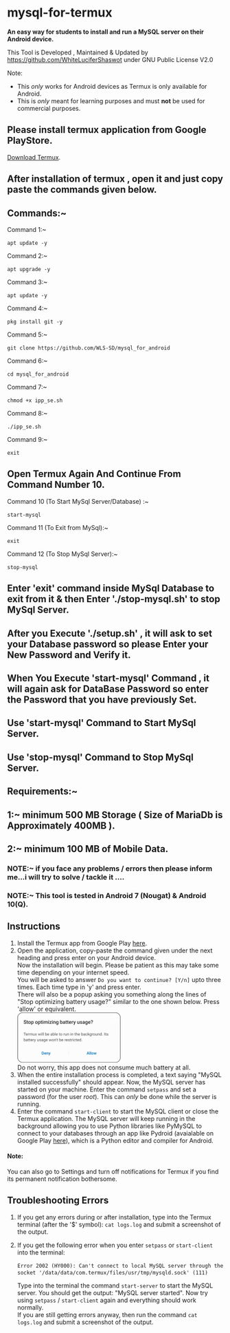 # mysql-for-termux
**An easy way for students to install and run a MySQL server on their Android device.**  

This Tool is Developed , Maintained & Updated by https://github.com/WhiteLuciferShaswot under GNU Public License V2.0 

  
Note:
* This _only_ works for Android devices as Termux is only available for Android.
* This is _only_ meant for learning purposes and must **not** be used for commercial purposes.

## Please install termux application from Google PlayStore.
[Download Termux](https://play.google.com/store/apps/details?id=com.termux).

## After installation of termux , open it and just copy paste the commands given below.

## Commands:~

Command 1:~
```
apt update -y
```

Command 2:~
```
apt upgrade -y
```

Command 3:~
```
apt update -y
```


Command 4:~
```
pkg install git -y
```

Command 5:~
```
git clone https://github.com/WLS-SD/mysql_for_android
```

Command 6:~
```
cd mysql_for_android 
```

Command 7:~
```
chmod +x ipp_se.sh
```

Command 8:~
```
./ipp_se.sh
```


Command 9:~
```
exit
```

## Open Termux Again And Continue From Command Number 10.


Command 10 (To Start MySql Server/Database) :~
```
start-mysql
```

Command 11 (To Exit from MySql):~
```
exit
```

Command 12 (To Stop MySql Server):~
```
stop-mysql
```




## Enter 'exit' command  inside MySql Database to exit from it & then Enter './stop-mysql.sh' to stop MySql Server.



## After you Execute './setup.sh' , it will ask to set your Database password so please Enter your New Password and Verify it.
## When You Execute 'start-mysql' Command , it will again ask for DataBase Password so enter the Password that you have previously Set.
## Use 'start-mysql' Command to Start MySql Server.
## Use 'stop-mysql' Command to Stop MySql Server.




## Requirements:~
## 1:~ minimum 500 MB Storage ( Size of MariaDb is Approximately 400MB ).
## 2:~ minimum 100 MB of Mobile Data.

### NOTE:~ if you face any problems / errors then please inform me...i will try to solve / tackle it ....

### NOTE:~ This tool is tested in Android 7 (Nougat) & Android 10(Q).







## Instructions
1. Install the Termux app from Google Play [here](https://play.google.com/store/apps/details?id=com.termux).
2. Open the application, copy-paste the command given under the next heading and press enter on your Android device.  
Now the installation will begin. Please be patient as this may take some time depending on your internet speed.  
You will be asked to answer `Do you want to continue? [Y/n]` upto three times. Each time type in 'y' and press enter.  
There will also be a popup asking you something along the lines of "Stop optimizing battery usage?" similar to the one shown below. Press 'allow' or equivalent.  
<img src="images/stop-optimizing-battery-usage.jpg" height="50%" width="50%" alt="Stop optimizing battery usage?"></img>  
Do not worry, this app does not consume much battery at all.
3. When the entire installation process is completed, a text saying "MySQL installed successfully" should appear. Now, the MySQL server has started on your machine. Enter the command `setpass` and set a password (for the user _root_). This can _only_ be done while the server is running.
4. Enter the command `start-client` to start the MySQL client or close the Termux application. The MySQL server will keep running in the background allowing you to use Python libraries like PyMySQL to connect to your databases through an app like Pydroid (avaialable on Google Play [here](https://play.google.com/store/apps/details/Pydroid_3_IDE_for_Python_3?id=ru.iiec.pydroid3)), which is a Python editor and compiler for Android.

#### Note:
You can also go to Settings and turn off notifications for Termux if you find its permanent notification bothersome.


## Troubleshooting Errors
1. If you get any errors during or after installation, type into the Termux terminal (after the '$' symbol): `cat logs.log` and submit a screenshot of the output.
2. If you get the following error when you enter `setpass` or `start-client` into the terminal:  
  
   ```
   Error 2002 (HY000): Can't connect to local MySQL server through the socket '/data/data/com.termux/files/usr/tmp/mysqld.sock' (111)
   ```  
   Type into the terminal the command `start-server` to start the MySQL server. You should get the output: "MySQL server started". Now try using `setpass` / `start-client` again and everything should work normally.  
   If you are still getting errors anyway, then run the command `cat logs.log` and submit a screenshot of the output.
